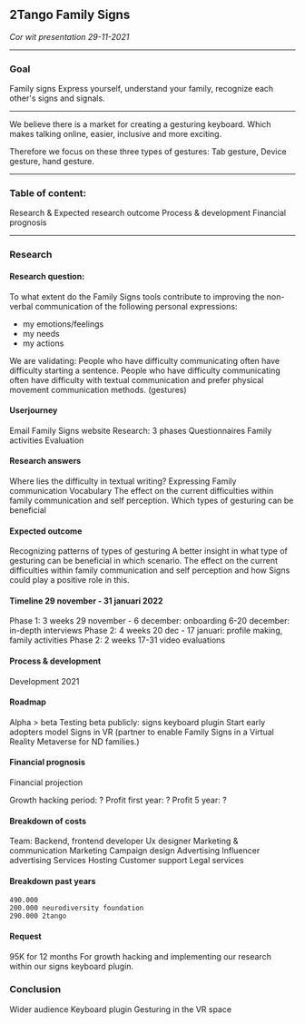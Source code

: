 ## 2Tango Family Signs
_Cor wit presentation 29-11-2021_

---

### Goal

Family signs
Express yourself, understand your family, recognize each other's signs and signals.

---

We believe there is a market for creating a gesturing keyboard. Which makes talking online, easier, inclusive  and more exciting.

Therefore we focus on these three types of gestures:
Tab gesture, Device gesture, hand gesture.

---

### Table of content:
Research & Expected research outcome
Process & development
Financial prognosis

---


### Research
#### Research question: 	

To what extent do the Family Signs tools contribute to improving the non-verbal communication of the following personal expressions:
- my emotions/feelings
- my needs
- my actions

We are validating:
People who have difficulty communicating often have difficulty starting a sentence.
People who have difficulty communicating often have difficulty with textual  communication and prefer physical movement communication methods. (gestures)

#### Userjourney
Email
Family Signs website
Research: 3 phases
Questionnaires
Family activities
Evaluation

#### Research answers
Where lies the difficulty in 
textual writing?
Expressing
Family communication
Vocabulary
The effect on the current difficulties within family communication and self perception.
Which types of gesturing can be beneficial

#### Expected outcome
Recognizing patterns of types of gesturing
A better insight in what type of gesturing can be beneficial in which scenario.
The effect on the current difficulties within family communication and self perception and how Signs could play a positive role in this.

#### Timeline 29 november - 31 januari 2022
Phase 1: 3 weeks
29 november - 6 december: onboarding
6-20 december: in-depth interviews
Phase 2: 4 weeks
20 dec - 17 januari: profile making, family activities
Phase 2: 2 weeks
17-31 video evaluations

#### Process & development
Development 2021

#### Roadmap
Alpha > beta
Testing beta publicly: signs keyboard plugin
Start early adopters model
Signs in VR (partner to enable Family Signs in a Virtual Reality Metaverse for ND families.)

#### Financial prognosis
Financial projection

Growth hacking period: ?
Profit first year: ?
Profit 5 year: ?


#### Breakdown of costs
Team:
Backend, frontend developer
Ux designer
Marketing & communication
Marketing
Campaign design
Advertising
Influencer advertising
Services
Hosting
Customer support
Legal services

#### Breakdown past years
	490.000
	200.000 neurodiversity foundation
	290.000 2tango

#### Request
95K for 12 months
For growth hacking and implementing our research within our signs keyboard plugin.

### Conclusion
Wider audience
Keyboard plugin
Gesturing in the VR space

